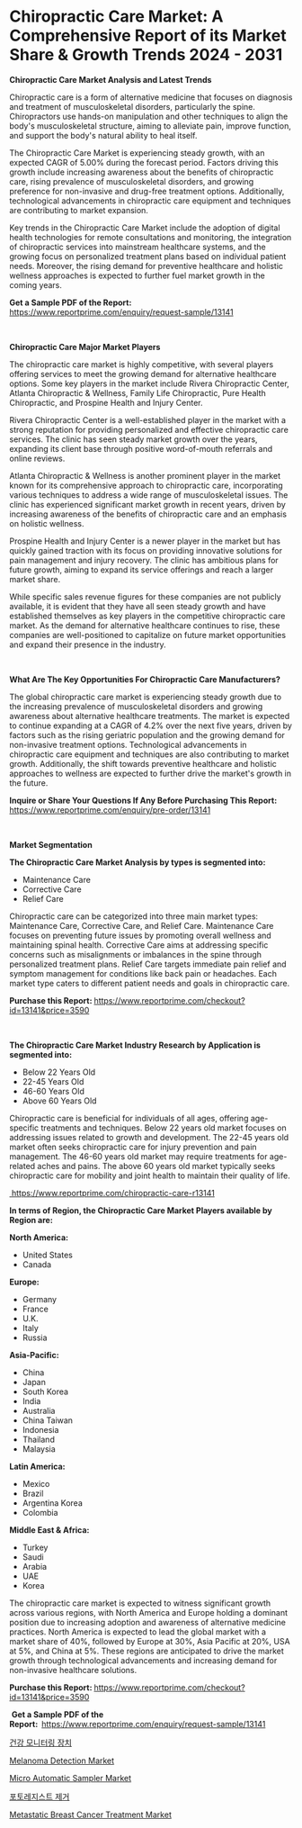 <p><h1>Chiropractic Care Market: A Comprehensive Report of its Market Share & Growth Trends 2024 - 2031</h1></p><p><strong>Chiropractic Care Market Analysis and Latest Trends</strong></p>
<p><p>Chiropractic care is a form of alternative medicine that focuses on diagnosis and treatment of musculoskeletal disorders, particularly the spine. Chiropractors use hands-on manipulation and other techniques to align the body's musculoskeletal structure, aiming to alleviate pain, improve function, and support the body's natural ability to heal itself.</p><p>The Chiropractic Care Market is experiencing steady growth, with an expected CAGR of 5.00% during the forecast period. Factors driving this growth include increasing awareness about the benefits of chiropractic care, rising prevalence of musculoskeletal disorders, and growing preference for non-invasive and drug-free treatment options. Additionally, technological advancements in chiropractic care equipment and techniques are contributing to market expansion.</p><p>Key trends in the Chiropractic Care Market include the adoption of digital health technologies for remote consultations and monitoring, the integration of chiropractic services into mainstream healthcare systems, and the growing focus on personalized treatment plans based on individual patient needs. Moreover, the rising demand for preventive healthcare and holistic wellness approaches is expected to further fuel market growth in the coming years.</p></p>
<p><strong>Get a Sample PDF of the Report:&nbsp;</strong> <a href="https://www.reportprime.com/enquiry/request-sample/13141">https://www.reportprime.com/enquiry/request-sample/13141</a></p>
<p>&nbsp;</p>
<p><strong>Chiropractic Care Major Market Players</strong></p>
<p><p>The chiropractic care market is highly competitive, with several players offering services to meet the growing demand for alternative healthcare options. Some key players in the market include Rivera Chiropractic Center, Atlanta Chiropractic & Wellness, Family Life Chiropractic, Pure Health Chiropractic, and Prospine Health and Injury Center.</p><p>Rivera Chiropractic Center is a well-established player in the market with a strong reputation for providing personalized and effective chiropractic care services. The clinic has seen steady market growth over the years, expanding its client base through positive word-of-mouth referrals and online reviews.</p><p>Atlanta Chiropractic & Wellness is another prominent player in the market known for its comprehensive approach to chiropractic care, incorporating various techniques to address a wide range of musculoskeletal issues. The clinic has experienced significant market growth in recent years, driven by increasing awareness of the benefits of chiropractic care and an emphasis on holistic wellness.</p><p>Prospine Health and Injury Center is a newer player in the market but has quickly gained traction with its focus on providing innovative solutions for pain management and injury recovery. The clinic has ambitious plans for future growth, aiming to expand its service offerings and reach a larger market share.</p><p>While specific sales revenue figures for these companies are not publicly available, it is evident that they have all seen steady growth and have established themselves as key players in the competitive chiropractic care market. As the demand for alternative healthcare continues to rise, these companies are well-positioned to capitalize on future market opportunities and expand their presence in the industry.</p></p>
<p>&nbsp;</p>
<p><strong>What Are The Key Opportunities For Chiropractic Care Manufacturers?</strong></p>
<p><p>The global chiropractic care market is experiencing steady growth due to the increasing prevalence of musculoskeletal disorders and growing awareness about alternative healthcare treatments. The market is expected to continue expanding at a CAGR of 4.2% over the next five years, driven by factors such as the rising geriatric population and the growing demand for non-invasive treatment options. Technological advancements in chiropractic care equipment and techniques are also contributing to market growth. Additionally, the shift towards preventive healthcare and holistic approaches to wellness are expected to further drive the market's growth in the future.</p></p>
<p><strong>Inquire or Share Your Questions If Any Before Purchasing This Report:</strong> <a href="https://www.reportprime.com/enquiry/pre-order/13141">https://www.reportprime.com/enquiry/pre-order/13141</a></p>
<p>&nbsp;</p>
<p><strong>Market Segmentation</strong></p>
<p><strong>The Chiropractic Care Market Analysis by types is segmented into:</strong></p>
<p><ul><li>Maintenance Care</li><li>Corrective Care</li><li>Relief Care</li></ul></p>
<p><p>Chiropractic care can be categorized into three main market types: Maintenance Care, Corrective Care, and Relief Care. Maintenance Care focuses on preventing future issues by promoting overall wellness and maintaining spinal health. Corrective Care aims at addressing specific concerns such as misalignments or imbalances in the spine through personalized treatment plans. Relief Care targets immediate pain relief and symptom management for conditions like back pain or headaches. Each market type caters to different patient needs and goals in chiropractic care.</p></p>
<p><strong>Purchase this Report:&nbsp;</strong><a href="https://www.reportprime.com/checkout?id=13141&price=3590">https://www.reportprime.com/checkout?id=13141&price=3590</a></p>
<p>&nbsp;</p>
<p><strong>The Chiropractic Care Market Industry Research by Application is segmented into:</strong></p>
<p><ul><li>Below 22 Years Old</li><li>22-45 Years Old</li><li>46-60 Years Old</li><li>Above 60 Years Old</li></ul></p>
<p><p>Chiropractic care is beneficial for individuals of all ages, offering age-specific treatments and techniques. Below 22 years old market focuses on addressing issues related to growth and development. The 22-45 years old market often seeks chiropractic care for injury prevention and pain management. The 46-60 years old market may require treatments for age-related aches and pains. The above 60 years old market typically seeks chiropractic care for mobility and joint health to maintain their quality of life.</p></p>
<p><a href="https://www.reportprime.com/chiropractic-care-r13141">&nbsp;https://www.reportprime.com/chiropractic-care-r13141</a></p>
<p><strong>In terms of Region, the Chiropractic Care Market Players available by Region are:</strong></p>
<p>
    <p> <strong> North America: </strong>
        <ul>
            <li>United States</li>
            <li>Canada</li>
        </ul>
        </p> 
    <p> <strong> Europe: </strong>
        <ul>
            <li>Germany</li>
            <li>France</li>
            <li>U.K.</li>
            <li>Italy</li>
            <li>Russia</li>
        </ul>
        </p> 
    <p> <strong> Asia-Pacific: </strong>
        <ul>
            <li>China</li>
            <li>Japan</li>
            <li>South Korea</li>
            <li>India</li>
            <li>Australia</li>
            <li>China Taiwan</li>
            <li>Indonesia</li>
            <li>Thailand</li>
            <li>Malaysia</li>
        </ul>
        </p> 
    <p> <strong> Latin America: </strong>
        <ul>
            <li>Mexico</li>
            <li>Brazil</li>
            <li>Argentina Korea</li>
            <li>Colombia</li>
        </ul>
        </p> 
    <p> <strong> Middle East & Africa: </strong>
        <ul>
            <li>Turkey</li>
            <li>Saudi</li>
            <li>Arabia</li>
            <li>UAE</li>
            <li>Korea</li>
        </ul>
    </p>
    </p>
<p><p>The chiropractic care market is expected to witness significant growth across various regions, with North America and Europe holding a dominant position due to increasing adoption and awareness of alternative medicine practices. North America is expected to lead the global market with a market share of 40%, followed by Europe at 30%, Asia Pacific at 20%, USA at 5%, and China at 5%. These regions are anticipated to drive the market growth through technological advancements and increasing demand for non-invasive healthcare solutions.</p></p>
<p><strong>Purchase this Report: </strong><a href="https://www.reportprime.com/checkout?id=13141&price=3590">https://www.reportprime.com/checkout?id=13141&price=3590</a></p>
<p>&nbsp;<strong>Get a Sample PDF of the Report:&nbsp;&nbsp;</strong><a href="https://www.reportprime.com/enquiry/request-sample/13141">https://www.reportprime.com/enquiry/request-sample/13141</a></p>
<p><strong></strong></p>
<p><p><a href="https://github.com/royErdmtyan906778/Market-Research-Report-List-1/blob/main/545732872457.md">건강 모니터링 장치</a></p><p><a href="https://github.com/wusalecollins540tpqoz/Market-Research-Report-List-2/blob/main/melanoma-detection-market.md">Melanoma Detection Market</a></p><p><a href="https://www.linkedin.com/pulse/micro-automatic-sampler-market-offer-valuable-insights-size-share-m4mof">Micro Automatic Sampler Market</a></p><p><a href="https://github.com/valroy852/Market-Research-Report-List-1/blob/main/633429672458.md">포토레지스트 제거</a></p><p><a href="https://github.com/kathiaseamanalvaradovlprc2h/Market-Research-Report-List-2/blob/main/metastatic-breast-cancer-treatment-market.md">Metastatic Breast Cancer Treatment Market</a></p></p>